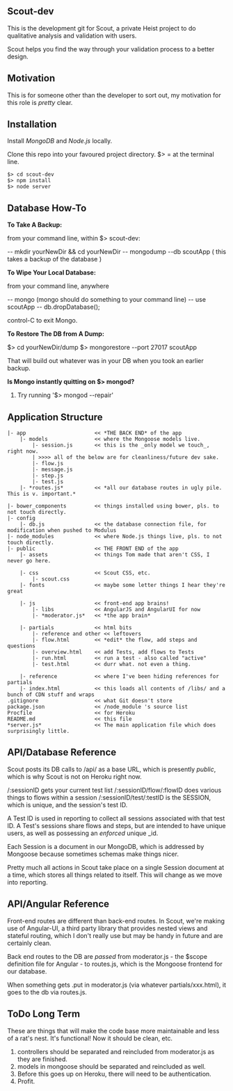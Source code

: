 ## Scout-dev

This is the development git for Scout, a private Heist project to do qualitative analysis and validation with users. 

Scout helps you find the way through your validation process to a better design.

## Motivation

This is for someone other than the developer to sort out, my motivation for this role is _pretty_ clear.

## Installation

Install *MongoDB* and *Node.js* locally.

Clone this repo into your favoured project directory. $> = at the terminal line.

```
$> cd scout-dev
$> npm install
$> node server
```

## Database How-To

**To Take A Backup:**

from your command line, within $> scout-dev:

-- mkdir yourNewDir && cd yourNewDir
-- mongodump --db scoutApp ( this takes a backup of the database )


**To Wipe Your Local Database:**

from your command line, anywhere

-- mongo (mongo should do something to your command line)
-- use scoutApp
-- db.dropDatabase();

control-C to exit Mongo.


**To Restore The DB from A Dump:**

$> cd yourNewDir/dump
$> mongorestore --port 27017 scoutApp

That will build out whatever was in your DB when you took an earlier backup.


**Is Mongo instantly quitting on $> mongod?**

1. Try running '$> mongod --repair'


## Application Structure
```
|- app						<< *THE BACK END* of the app
	|- models	  			<< where the Mongoose models live.
		|- session.js 		<< this is the _only model we touch_, right now.
		| >>>> all of the below are for cleanliness/future dev sake.
		|- flow.js
		|- message.js
		|- step.js
		|- test.js
	|- *routes.js* 			<< *all our database routes in ugly pile. This is v. important.*

|- bower_components 		<< things installed using bower, pls. to not touch directly.
|- config
	|- db.js 				<< the database connection file, for modification when pushed to Modulus
|- node_modules 			<< where Node.js things live, pls. to not touch directly.
|- public					<< THE FRONT END of the app
	|- assets				<< things Tom made that aren't CSS, I never go here.

	|- css					<< Scout CSS, etc.
		|- scout.css
	|- fonts				<< maybe some letter things I hear they're great

	|- js					<< front-end app brains!
		|- libs				<< AngularJS and AngularUI for now
		|- *moderator.js* 	<< *the app brain*

	|- partials				<< html bits
		|- reference and other << leftovers
		|- flow.html 		<< *edit* the flow, add steps and questions
		|- overview.html 	<< add Tests, add flows to Tests
		|- run.html 		<< run a test - also called "active"
		|- test.html 		<< durr what. not even a thing.

	|- reference			<< where I've been hiding references for partials
	|- index.html 			<< this loads all contents of /libs/ and a bunch of CDN stuff and wraps 
.gitignore 					<< what Git doesn't store
package.json 				<< /node_module 's source list
Procfile 					<< for Heroku
README.md 					<< this file
*server.js* 				<< The main application file which does surprisingly little.
```

## API/Database Reference

Scout posts its DB calls to /api/ as a base URL, which is presently _public_, which is why Scout is not on Heroku right now.

/:sessionID gets your current test list
/:sessionID/flow/:flowID does various things to flows within a session
/:sessionID/test/:testID is the SESSION, which is unique, and the session's test ID.

A Test ID is used in reporting to collect all sessions associated with that test ID.
A Test's sessions share flows and steps, but are intended to have unique users, as well as possessing an _enforced_ unique _id. 

Each Session is a document in our MongoDB, which is addressed by Mongoose because sometimes schemas make things nicer.

Pretty much all actions in Scout take place on a single Session document at a time, which stores all things related to itself. This will change as we move into reporting.

## API/Angular Reference 
Front-end routes are different than back-end routes. In Scout, we're making use of Angular-UI, a third party library that provides nested views and stateful routing, which I don't really use but may be handy in future and are certainly clean.

Back end routes to the DB are _passed_ from moderator.js - the $scope definition file for Angular - to routes.js, which is the Mongoose frontend for our database.

When something gets .put in moderator.js (via whatever partials/xxx.html), it goes to the db via routes.js.

## ToDo Long Term

These are things that will make the code base more maintainable and less of a rat's nest. It's functional! Now it should be clean, etc.

1. controllers should be separated and reincluded from moderator.js as they are finished.
2. models in mongoose should be separated and reincluded as well.
3. Before this goes up on Heroku, there will need to be authentication.
4. Profit.

